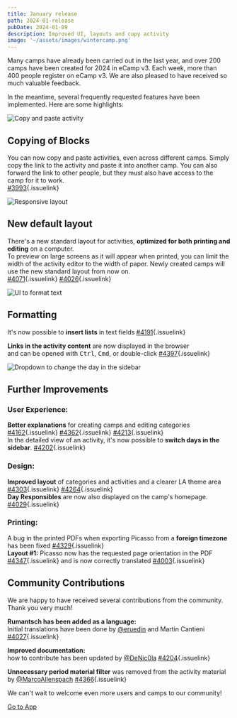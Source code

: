 ```yaml
---
title: January release
path: 2024-01-release
pubDate: 2024-01-09
description: Improved UI, layouts and copy activity
image: '~/assets/images/wintercamp.png'
---
```


Many camps have already been carried out in the last year, and over 200 camps have been created for 2024 in eCamp v3. Each week, more than 400 people register on eCamp v3. We are also pleased to have received so much valuable feedback.

In the meantime, several frequently requested features have been implemented. Here are some highlights:

<div class="simple-columns bg-slate-100">

![Copy and paste activity](~/assets/images/paste-activity.webp)

<div>

## Copying of Blocks
You can now copy and paste activities, even across different camps. Simply copy the link to the activity and paste it into another camp. You can also forward the link to other people, but they must also have access to the camp for it to work.<br/>
[#3993](https://github.com/ecamp/ecamp3/pull/3993){.issuelink}

</div>
</div>
<div class="simple-columns">

![Responsive layout](/responsivelayout.webp)

<div>

## New default layout
There's a new standard layout for activities, **optimized for both printing and editing** on a computer.<br/>
To preview on large screens as it will appear when printed, you can limit the width of the activity editor to the width of paper. Newly created camps will use the new standard layout from now on.<br/>
[#4071](https://github.com/ecamp/ecamp3/pull/4071){.issuelink} [#4026](https://github.com/ecamp/ecamp3/pull/4026){.issuelink}

</div>
</div>
<div class="simple-columns bg-slate-100">

![UI to format text](~/assets/images/formattierung.png)

<div>

## Formatting
It's now possible to **insert lists** in text fields [#4191](https://github.com/ecamp/ecamp3/pull/4191){.issuelink}

**Links in the activity content** are now displayed in the browser<br/> and can be opened with <kbd>Ctrl</kbd>, <kbd>Cmd</kbd>, or double-click [#4397](https://github.com/ecamp/ecamp3/pull/4397){.issuelink}

</div>
</div>
<div class="simple-columns">

![Dropdown to change the day in the sidebar](~/assets/images/day-overview-day-switching.webp)

<div>

## Further Improvements
### User Experience:
**Better explanations** for creating camps and editing categories<br> [#4162](https://github.com/ecamp/ecamp3/pull/4162){.issuelink} [#4362](https://github.com/ecamp/ecamp3/pull/4362){.issuelink} [#4213](https://github.com/ecamp/ecamp3/pull/4213){.issuelink}<br>
In the detailed view of an activity, it's now possible to **switch days in the sidebar**. [#4202](https://github.com/ecamp/ecamp3/pull/4202){.issuelink}

### Design:
**Improved layout** of categories and activities and a clearer LA theme area [#4303](https://github.com/ecamp/ecamp3/pull/4303){.issuelink} [#4264](https://github.com/ecamp/ecamp3/pull/4264){.issuelink}<br>
**Day Responsibles** are now also displayed on the camp's homepage. [#4029](https://github.com/ecamp/ecamp3/pull/4029){.issuelink}

### Printing:
A bug in the printed PDFs when exporting Picasso from a **foreign timezone** has been fixed  [#4329](https://github.com/ecamp/ecamp3/pull/4329){.issuelink}<br>
**Layout #1:** Picasso now has the requested page orientation in the PDF [#4347](https://github.com/ecamp/ecamp3/pull/4347){.issuelink} and is now correctly translated [#4003](https://github.com/ecamp/ecamp3/pull/4003){.issuelink}

</div>
</div>

## Community Contributions
We are happy to have received several contributions from the community.<br>
Thank you very much!

**Rumantsch has been added as a language:**<br>
Initial translations have been done by [@eruedin](https://github.com/eruedin) and Martin Cantieni [#4027](https://github.com/ecamp/ecamp3/pull/4027){.issuelink}

**Improved documentation:**<br> how to contribute has been updated by [@DeNic0la](https://github.com/DeNic0la) [#4204](https://github.com/ecamp/ecamp3/pull/4204){.issuelink}

**Unnecessary period material filter** was removed from the activity material by [@MarcoAllenspach](https://github.com/MarcoAllenspach) [#4366](https://github.com/ecamp/ecamp3/pull/4366){.issuelink}

We can't wait to welcome even more users and camps to our community!

<a class="btn secondary mr-4 mb-4" href="https://app.ecamp3.ch" target="_blank">Go to App</a>